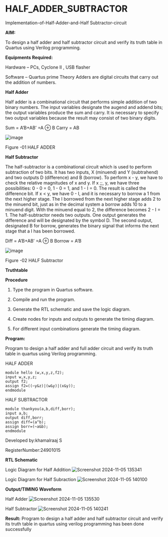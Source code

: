 # HALF_ADDER_SUBTRACTOR

Implementation-of-Half-Adder-and-Half Subtractor-circuit

**AIM:**

To design a half adder and half subtractor circuit and verify its truth table in Quartus using Verilog programming.

**Equipments Required:**

Hardware – PCs, Cyclone II , USB flasher 

Software – Quartus prime Theory Adders are digital circuits that carry out the addition of numbers.

**Half Adder**

Half adder is a combinational circuit that performs simple addition of two binary numbers. The input variables designate the augend and addend bits; the output variables produce the sum and carry. It is necessary to specify two output variables because the result may consist of two binary digits.

Sum = A’B+AB’ =A ⊕ B Carry = AB

![image](https://github.com/naavaneetha/HALF_ADDER_SUBTRACTOR/assets/154305477/bd4a0b2c-cdbc-4184-ab08-81578f121e1f)

Figure -01 HALF ADDER

**Half Subtractor**

The half-subtractor is a combinational circuit which is used to perform subtraction of two bits. It has two inputs, X (minuend) and Y (subtrahend) and two outputs D (difference) and B (borrow). To perform x - y, we have to check the relative magnitudes of x and y. If x ;;, y, we have three possibilities: 0 - 0 = 0, 1 - 0 = 1, and 1 - I = 0. The result is called the difference bit. If x < y, we have 0 - I, and it is necessary to borrow a 1 from the next higher stage. The I borrowed from the next higher stage adds 2 to the minuend bit, just as in the decimal system a borrow adds 10 to a minuend digit. With the minuend equal to 2, the difference becomes 2 - I = 1. The half-subtractor needs two outputs. One output generates the difference and will be designated by the symbol D. The second output, designated B for borrow, generates the binary signal that informs the next stage that a I has been borrowed. 

Diff = A’B+AB’ =A ⊕ B
Borrow = A’B

 ![image](https://github.com/naavaneetha/HALF_ADDER_SUBTRACTOR/assets/154305477/d76b099c-513f-4e7c-843a-e2fd028a531a)

Figure -02 HALF Subtractor

**Truthtable**

**Procedure**

1.	Type the program in Quartus software.

2.	Compile and run the program.

3.	Generate the RTL schematic and save the logic diagram.

4.	Create nodes for inputs and outputs to generate the timing diagram.

5.	For different input combinations generate the timing diagram.


**Program:**

 Program to design a half adder and full adder circuit and verify its truth table in quartus using Verilog programming.

 
 HALF ADDER
```
module hello (w,x,y,z,f2);
input w,x,y,z;
output f2;
assign f2=((~y&z)|(w&y)|(x&y));
endmodule
```
HALF SUBTRACTOR
```
module thankyou(a,b,diff,borr);
input a,b;
output diff,borr;
assign diff=(a^b);
assign borr=(~a&b);
endmodule
```
Developed by:khamalraaj S 

RegisterNumber:24901015


**RTL Schematic**

Logic Diagram for Half Addition
![Screenshot 2024-11-05 135341](https://github.com/user-attachments/assets/e45956e4-8437-46fb-8273-1784c7d05acd)

Logic Diagram for Half Subraction
![Screenshot 2024-11-05 140100](https://github.com/user-attachments/assets/94da089a-34ed-437b-8bdd-6680d59fb375)

**Output/TIMING Waveform**

Half Adder
![Screenshot 2024-11-05 135530](https://github.com/user-attachments/assets/03163037-f615-4093-9123-e1e604d9cf7d)

Half Subtractor
![Screenshot 2024-11-05 140241](https://github.com/user-attachments/assets/429005fa-59a4-49c6-bb51-b5a3ad199383)

**Result:**
Program to design a half adder and half subtractor circuit and verify its truth table in quartus using verilog programming has been done successfully
